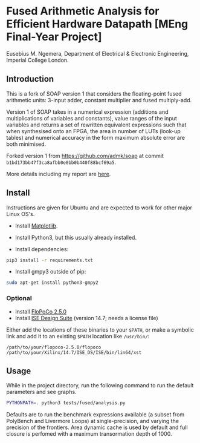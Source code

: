 # Fused Arithmetic Analysis for Efficient Hardware Datapath [MEng Final-Year Project]

Eusebius M. Ngemera, Department of Electrical & Electronic Engineering, Imperial College London.

## Introduction

This is a fork of SOAP version 1 that considers the floating-point fused arithmetic units: 3-input adder, constant multiplier and fused multiply-add.

Version 1 of SOAP takes in a numerical expression (additions and multiplications of variables and constants), value ranges of the input variables and returns a set of rewritten equivalent expressions such that when synthesised onto an FPGA, the area in number of LUTs (look-up tables) and numerical accuracy in the form maximum absolute error are both minimised.

Forked version 1 from <https://github.com/admk/soap> at commit `b1bd173bb47f3ca8afbb0e0bb0b440f88bcf69a5`.

More details including my report are [here](http://eugenius1.github.io/fyp).

## Install

Instructions are given for Ubuntu and are expected to work for other major Linux OS's.

- Install [Matplotlib](http://matplotlib.org/users/installing.html#build-requirements).

- Install Python3, but this usually already installed.

- Install dependencies:
```bash
pip3 install -r requirements.txt
```

- Install gmpy3 outside of pip:
```bash
sudo apt-get install python3-gmpy2
```

### Optional

- Install [FloPoCo 2.5.0](http://flopoco.gforge.inria.fr/flopoco_installation.html)
- Install [ISE Design Suite](https://www.xilinx.com/support/download/index.html/content/xilinx/en/downloadNav/design-tools.html) (version 14.7; needs a license file)

Either add the locations of these binaries to your `$PATH`, or make a symbolic link and add it to an existing `$PATH` location like `/usr/bin/`:

```
/path/to/your/flopoco-2.5.0/flopoco 
/path/to/your/Xilinx/14.7/ISE_DS/ISE/bin/lin64/xst 
```

## Usage

While in the project directory, run the following command to run the default parameters and see graphs.

```bash
PYTHONPATH=. python3 tests/fused/analysis.py 
```

Defaults are to run the benchmark expressions available (a subset from PolyBench and Livermore Loops) at single-precision, and varying the precision of the frontiers.
Area dynamic cache is used by default and full closure is perfomed with a maximum transormation depth of 1000.
